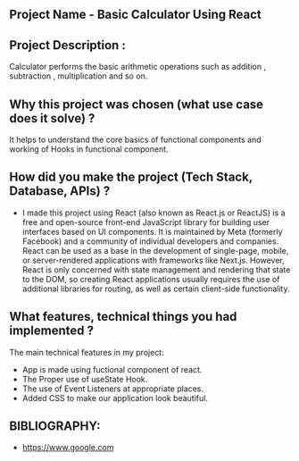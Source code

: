 ##	Project Name - Basic Calculator Using React

##	Project Description :
 Calculator performs the basic arithmetic operations such as addition , subtraction , multiplication and so on. 

## Why this project was chosen (what use case does it solve) ?
It helps to understand the core basics of functional components and working of Hooks in functional component.


##	How did you make the project (Tech Stack, Database, APIs) ?
- I made this project using  React (also known as React.js or ReactJS) is a free and open-source front-end JavaScript library for building user interfaces based on UI components. It is maintained by Meta (formerly Facebook) and a community of individual developers and companies. React can be used as a base in the development of single-page, mobile, or server-rendered applications with frameworks like Next.js. However, React is only concerned with state management and rendering that state to the DOM, so creating React applications usually requires the use of additional libraries for routing, as well as certain client-side functionality.

##	What features, technical things you had implemented ?
  The main technical features in my project:
- App is made using fuctional component of react. 
- The Proper use of useState Hook.
- The use of Event Listeners at appropriate places.
- Added CSS to make our application look beautiful.

## BIBLIOGRAPHY:
- https://www.google.com




